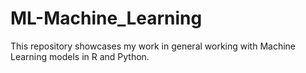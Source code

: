 # ML-Machine_Learning
This repository showcases my work in general working with Machine Learning models in R and Python.
